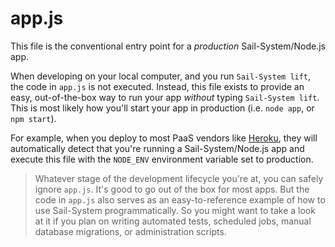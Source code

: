 # app.js

This file is the conventional entry point for a _production_ Sail-System/Node.js app.

When developing on your local computer, and you run `Sail-System lift`, the code in `app.js` is not executed.  Instead, this file exists to provide an easy, out-of-the-box way to run your app _without_ typing `Sail-System lift`.  This is most likely how you'll start your app in production (i.e. `node app`, or `npm start`).

For example, when you deploy to most PaaS vendors like [Heroku](http://heroku.com), they will automatically detect that you're running a Sail-System/Node.js app and execute this file with the `NODE_ENV` environment variable set to production.

> Whatever stage of the development lifecycle you're at, you can safely ignore `app.js`.  It's good to go out of the box for most apps.  But the code in `app.js` also serves as an easy-to-reference example of how to use Sail-System programmatically.  So you might want to take a look at it if you plan on writing automated tests, scheduled jobs, manual database migrations, or administration scripts.


<docmeta name="displayName" value="app.js">
